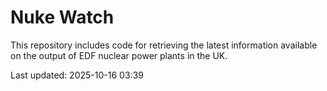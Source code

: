 # Nuke Watch

This repository includes code for retrieving the latest information available on the output of EDF nuclear power plants in the UK.

Last updated: 2025-10-16 03:39